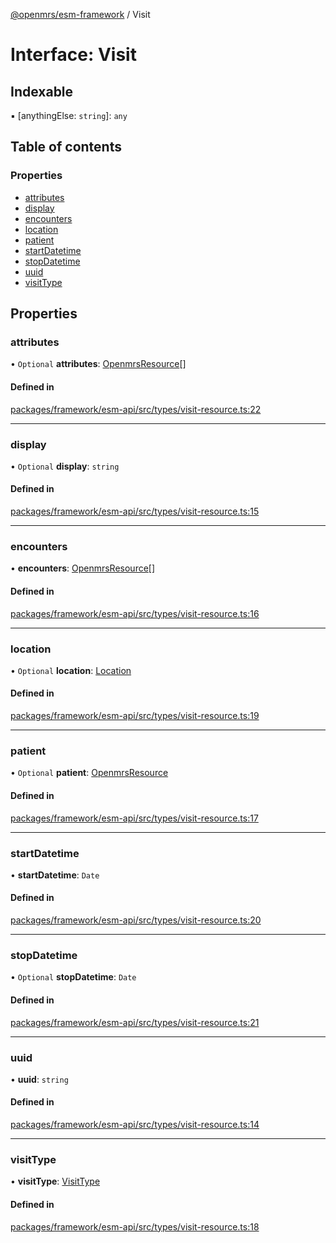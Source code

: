 [@openmrs/esm-framework](../API.md) / Visit

# Interface: Visit

## Indexable

▪ [anythingElse: `string`]: `any`

## Table of contents

### Properties

- [attributes](visit.md#attributes)
- [display](visit.md#display)
- [encounters](visit.md#encounters)
- [location](visit.md#location)
- [patient](visit.md#patient)
- [startDatetime](visit.md#startdatetime)
- [stopDatetime](visit.md#stopdatetime)
- [uuid](visit.md#uuid)
- [visitType](visit.md#visittype)

## Properties

### attributes

• `Optional` **attributes**: [OpenmrsResource](openmrsresource.md)[]

#### Defined in

[packages/framework/esm-api/src/types/visit-resource.ts:22](https://github.com/openmrs/openmrs-esm-core/blob/master/packages/framework/esm-api/src/types/visit-resource.ts#L22)

___

### display

• `Optional` **display**: `string`

#### Defined in

[packages/framework/esm-api/src/types/visit-resource.ts:15](https://github.com/openmrs/openmrs-esm-core/blob/master/packages/framework/esm-api/src/types/visit-resource.ts#L15)

___

### encounters

• **encounters**: [OpenmrsResource](openmrsresource.md)[]

#### Defined in

[packages/framework/esm-api/src/types/visit-resource.ts:16](https://github.com/openmrs/openmrs-esm-core/blob/master/packages/framework/esm-api/src/types/visit-resource.ts#L16)

___

### location

• `Optional` **location**: [Location](location.md)

#### Defined in

[packages/framework/esm-api/src/types/visit-resource.ts:19](https://github.com/openmrs/openmrs-esm-core/blob/master/packages/framework/esm-api/src/types/visit-resource.ts#L19)

___

### patient

• `Optional` **patient**: [OpenmrsResource](openmrsresource.md)

#### Defined in

[packages/framework/esm-api/src/types/visit-resource.ts:17](https://github.com/openmrs/openmrs-esm-core/blob/master/packages/framework/esm-api/src/types/visit-resource.ts#L17)

___

### startDatetime

• **startDatetime**: `Date`

#### Defined in

[packages/framework/esm-api/src/types/visit-resource.ts:20](https://github.com/openmrs/openmrs-esm-core/blob/master/packages/framework/esm-api/src/types/visit-resource.ts#L20)

___

### stopDatetime

• `Optional` **stopDatetime**: `Date`

#### Defined in

[packages/framework/esm-api/src/types/visit-resource.ts:21](https://github.com/openmrs/openmrs-esm-core/blob/master/packages/framework/esm-api/src/types/visit-resource.ts#L21)

___

### uuid

• **uuid**: `string`

#### Defined in

[packages/framework/esm-api/src/types/visit-resource.ts:14](https://github.com/openmrs/openmrs-esm-core/blob/master/packages/framework/esm-api/src/types/visit-resource.ts#L14)

___

### visitType

• **visitType**: [VisitType](visittype.md)

#### Defined in

[packages/framework/esm-api/src/types/visit-resource.ts:18](https://github.com/openmrs/openmrs-esm-core/blob/master/packages/framework/esm-api/src/types/visit-resource.ts#L18)
